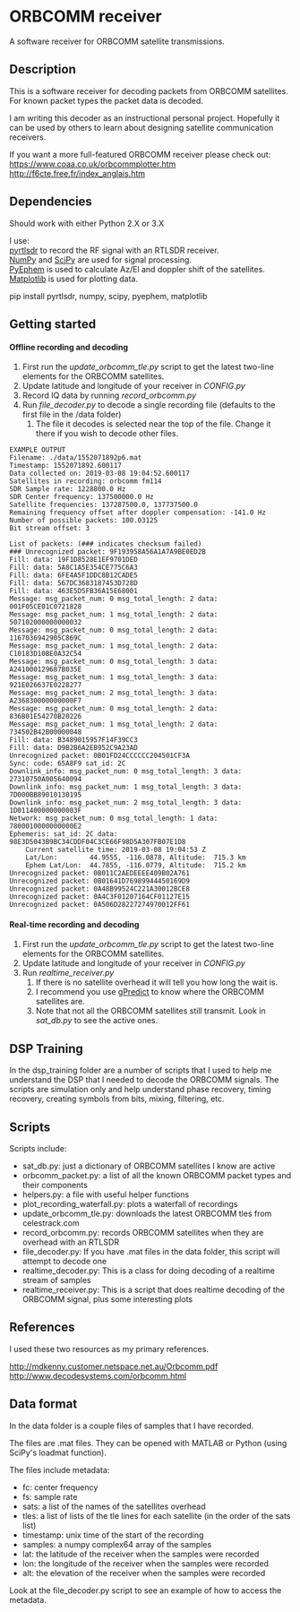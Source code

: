 # ORBCOMM receiver
A software receiver for ORBCOMM satellite transmissions.



## Description

This is a software receiver for decoding packets from ORBCOMM satellites. For known packet types the packet data is decoded.

I am writing this decoder as an instructional personal project. Hopefully it
can be used by others to learn about designing satellite communication
receivers.

If you want a more full-featured ORBCOMM receiver please check out:
https://www.coaa.co.uk/orbcommplotter.htm
http://f6cte.free.fr/index_anglais.htm



## Dependencies

Should work with either Python 2.X or 3.X

I use:  
[pyrtlsdr] to record the RF signal with an RTLSDR receiver.  
[NumPy] and [SciPy] are used for signal processing.  
[PyEphem] is used to calculate Az/El and doppler shift of the satellites.  
[Matplotlib] is used for plotting data.

pip install pyrtlsdr, numpy, scipy, pyephem, matplotlib



[PyEphem]: https://rhodesmill.org/pyephem/index.html
[NumPy]: https://www.numpy.org/
[SciPy]: https://www.scipy.org/
[pyrtlsdr]: https://github.com/roger-/pyrtlsdr
[Matplotlib]: https://matplotlib.org/

## Getting started

#### Offline recording and decoding
1. First run the _update_orbcomm_tle.py_ script to get the latest two-line elements for the ORBCOMM satellites.
2. Update latitude and longitude of your receiver in _CONFIG.py_
3. Record IQ data by running _record_orbcomm.py_
4. Run _file_decoder.py_ to decode a single recording file (defaults to the first file in the /data folder)
    1. The file it decodes is selected near the top of the file. Change it there if you wish to decode other files.

```
EXAMPLE OUTPUT
Filename: ./data/1552071892p6.mat
Timestamp: 1552071892.600117
Data collected on: 2019-03-08 19:04:52.600117
Satellites in recording: orbcomm fm114
SDR Sample rate: 1228800.0 Hz
SDR Center frequency: 137500000.0 Hz
Satellite frequencies: 137287500.0, 137737500.0
Remaining frequency offset after doppler compensation: -141.0 Hz
Number of possible packets: 100.03125
Bit stream offset: 3

List of packets: (### indicates checksum failed)
### Unrecognized packet: 9F193958A56A1A7A9BE0ED2B
Fill: data: 19F1D8528E1EF9701DED
Fill: data: 5A8C1A5E354CE775C6A3
Fill: data: 6FE4A5F1DDC8B12CADE5
Fill: data: 567DC3683187453D728D
Fill: data: 463E5D5FB36A15E68001
Message: msg_packet_num: 0 msg_total_length: 2 data: 001F05CE01C0721828
Message: msg_packet_num: 1 msg_total_length: 2 data: 507102000000000032
Message: msg_packet_num: 0 msg_total_length: 2 data: 1167036942905C869C
Message: msg_packet_num: 1 msg_total_length: 2 data: C10183D10BE0A32C54
Message: msg_packet_num: 0 msg_total_length: 3 data: A241000129687B035E
Message: msg_packet_num: 1 msg_total_length: 3 data: 921E026637E0228277
Message: msg_packet_num: 2 msg_total_length: 3 data: A236830000000000F7
Message: msg_packet_num: 0 msg_total_length: 2 data: 836B01E54270B20226
Message: msg_packet_num: 1 msg_total_length: 2 data: 734502B42B00000048
Fill: data: B3489015957F14F39CC3
Fill: data: D9B2B6A2EB952C9A23AD
Unrecognized packet: 0B01FD24CCCCCC204501CF3A
Sync: code: 65A8F9 sat_id: 2C
Downlink_info: msg_packet_num: 0 msg_total_length: 3 data: 27310750A005640094
Downlink_info: msg_packet_num: 1 msg_total_length: 3 data: 7D000BB89010130195
Downlink_info: msg_packet_num: 2 msg_total_length: 3 data: 1D011400000000003F
Network: msg_packet_num: 0 msg_total_length: 1 data: 7800010000000000E2
Ephemeris: sat_id: 2C data: 98E3D5043B9BC34CDDF04C3CE66F98D5A307FB07E1D8
	Current satellite time: 2019-03-08 19:04:53 Z
	Lat/Lon:        44.9555, -116.0878, Altitude:  715.3 km
	Ephem Lat/Lon:  44.7855, -116.0779, Altitude:  715.2 km
Unrecognized packet: 0B011C2AEDEEEE409B02A761
Unrecognized packet: 0B01641D76989944450169D9
Unrecognized packet: 0A48B99524C221A30012BCE8
Unrecognized packet: 0A4C3F01207164CF01127E15
Unrecognized packet: 0A506D28227274970012FF61
```



#### Real-time recording and decoding
1. First run the _update_orbcomm_tle.py_ script to get the latest two-line elements for the ORBCOMM satellites.
2. Update latitude and longitude of your receiver in _CONFIG.py_
3. Run _realtime_receiver.py_
    1. If there is no satellite overhead it will tell you how long the wait is.
    1. I recommend you use [gPredict] to know where the ORBCOMM satellites are.
    1. Note that not all the ORBCOMM satellites still transmit. Look in _sat_db.py_ to see the active ones.


[gPredict]: http://gpredict.oz9aec.net/


## DSP Training

In the dsp_training folder are a number of scripts that I used to help me understand the DSP that I needed to decode the ORBCOMM signals. The scripts are simulation only and help understand phase recovery, timing recovery, creating symbols from bits, mixing, filtering, etc.



## Scripts


Scripts include:
- sat_db.py: just a dictionary of ORBCOMM satellites I know are active
- orbcomm_packet.py: a list of all the known ORBCOMM packet types and their components
- helpers.py: a file with useful helper functions
- plot_recording_waterfall.py: plots a waterfall of recordings
- update_orbcomm_tle.py: downloads the latest ORBCOMM tles from celestrack.com
- record_orbcomm.py: records ORBCOMM satellites when they are overhead with an RTLSDR
- file_decoder.py: If you have .mat files in the data folder, this script will attempt to decode one
- realtime_decoder.py: This is a class for doing decoding of a realtime stream of samples
- realtime_receiver.py: This is a script that does realtime decoding of the ORBCOMM signal, plus some interesting plots





## References

I used these two resources as my primary references.

http://mdkenny.customer.netspace.net.au/Orbcomm.pdf  
http://www.decodesystems.com/orbcomm.html  


## Data format

In the data folder is a couple files of samples that I have recorded.

The files are .mat files. They can be opened with MATLAB or Python (using SciPy's loadmat function).

The files include metadata:
- fc: center frequency
- fs: sample rate
- sats: a list of the names of the satellites overhead
- tles: a list of lists of the tle lines for each satellite (in the order of the sats list)
- timestamp: unix time of the start of the recording
- samples: a numpy complex64 array of the samples
- lat: the latitude of the receiver when the samples were recorded
- lon: the longitude of the receiver when the samples were recorded
- alt: the elevation of the receiver when the samples were recorded

Look at the file_decoder.py script to see an example of how to access the metadata.

